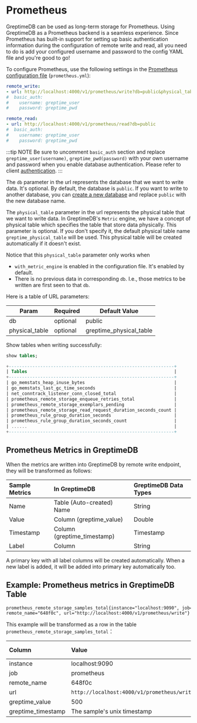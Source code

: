 # Prometheus

GreptimeDB can be used as long-term storage for Prometheus. Using GreptimeDB as a Prometheus backend is a seamless experience. Since Prometheus has built-in support for setting up basic authentication information during the configuration of remote write and read, all you need to do is add your configured username and password to the config YAML file and you're good to go!

To configure Prometheus, use the following settings in the [Prometheus configuration file](https://prometheus.io/docs/prometheus/latest/configuration/configuration/#configuration-file) (`prometheus.yml`):

```yaml
remote_write:
- url: http://localhost:4000/v1/prometheus/write?db=public&physical_table=greptime_physical_table
#  basic_auth:
#    username: greptime_user
#    password: greptime_pwd

remote_read:
- url: http://localhost:4000/v1/prometheus/read?db=public
#  basic_auth:
#    username: greptime_user
#    password: greptime_pwd
```

:::tip NOTE
Be sure to uncomment `basic_auth` section and replace `greptime_user(username)`, `greptime_pwd(password)` with your own username and password when you enable database authentication. Please refer to client [authentication](../clients/authentication.md).
:::

The `db` parameter in the url represents the database that we want to write data. It's optional.
By default, the database is `public`.
If you want to write to another database, you can [create a new database](../table-management.md#create-database) 
and replace `public` with the new database name.

The `physical_table` parameter in the url represents the physical table that we want to write data. In GreptimeDB's `Metric` engine, we have a concept of physical table which specifies the table that store data physically. This parameter is optional. If you don't specify it, the default physical table name `greptime_physical_table` will be used. This physical table will be created automatically if it doesn't exist.

Notice that this `physical_table` parameter only works when
- `with_metric_engine` is enabled in the configuration file. It's enabled by default.
- There is no previous data in corresponding `db`. I.e., those metrics to be written are first seen to that `db`.

Here is a table of URL parameters:

| Param          | Required | Default Value           |
| -------------- | -------- | ----------------------- |
| db             | optional | public                  |
| physical_table | optional | greptime_physical_table |

Show tables when writing successfully:

```sql
show tables;
```

```sql
+---------------------------------------------------------------+
| Tables                                                        |
+---------------------------------------------------------------+
| go_memstats_heap_inuse_bytes                                  |
| go_memstats_last_gc_time_seconds                              |
| net_conntrack_listener_conn_closed_total                      |
| prometheus_remote_storage_enqueue_retries_total               |
| prometheus_remote_storage_exemplars_pending                   |
| prometheus_remote_storage_read_request_duration_seconds_count |
| prometheus_rule_group_duration_seconds                        |
| prometheus_rule_group_duration_seconds_count                  |
| ......                                                        |
+---------------------------------------------------------------+
```

## Prometheus Metrics in GreptimeDB

When the metrics are written into GreptimeDB by remote write endpoint, they will be transformed as
follows:

| Sample Metrics | In GreptimeDB               | GreptimeDB Data Types |
| :------------- | :-------------------------- | :-------------------- |
| Name           | Table (Auto-created) Name   | String                |
| Value          | Column (greptime_value)     | Double                |
| Timestamp      | Column (greptime_timestamp) | Timestamp             |
| Label          | Column                      | String                |

 A primary key with all label columns will be created automatically. When a new label is added, it
 will be added into primary key automatically too.

## Example: Prometheus metrics in GreptimeDB Table

```txt
prometheus_remote_storage_samples_total{instance="localhost:9090", job="prometheus",
remote_name="648f0c", url="http://localhost:4000/v1/prometheus/write"} 500
```

This example will be transformed as a row in the table `prometheus_remote_storage_samples_total`：

| Column             | Value                                       | Column  Data  Type |
| :----------------- | :------------------------------------------ | :----------------- |
| instance           | localhost:9090                              | String             |
| job                | prometheus                                  | String             |
| remote_name        | 648f0c                                      | String             |
| url                | `http://localhost:4000/v1/prometheus/write` | String             |
| greptime_value     | 500                                         | Double             |
| greptime_timestamp | The sample's unix timestamp                 | Timestamp          |
